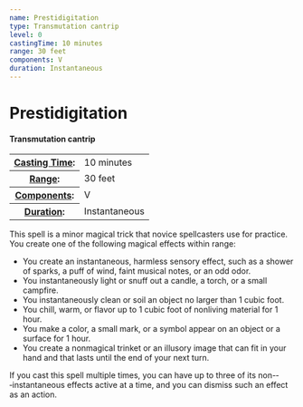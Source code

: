 ```yaml
---
name: Prestidigitation
type: Transmutation cantrip
level: 0
castingTime: 10 minutes
range: 30 feet
components: V
duration: Instantaneous
---
```


Prestidigitation
================

#### Transmutation cantrip

<table cellspacing="0" class="statBlock"><tbody><tr><th><a href="/srd/spellcasting/castingASpell.htm#castingtime">Casting Time</a>:</th><td>10 minutes</td></tr><tr><th><a href="/srd/spellcasting/castingASpell.htm#range">Range</a>:</th><td>30 feet</td></tr><tr><th><a href="/srd/spellcasting/castingASpell.htm#components">Components</a>:</th><td>V</td></tr><tr><th><a href="/srd/spellcasting/castingASpell.htm#duration">Duration</a>:</th><td>Instantaneous</td></tr></tbody></table>

This spell is a minor magical trick that novice spellcasters use for practice. You create one of the following magical effects within range:

*   You create an instantaneous, harmless sensory effect, such as a shower of sparks, a puff of wind, faint musical notes, or an odd odor.
*   You instantaneously light or snuff out a candle, a torch, or a small campfire.
*   You instantaneously clean or soil an object no larger than 1 cubic foot.
*   You chill, warm, or flavor up to 1 cubic foot of nonliving material for 1 hour.
*   You make a color, a small mark, or a symbol appear on an object or a surface for 1 hour.
*   You create a nonmagical trinket or an illusory image that can fit in your hand and that lasts until the end of your next turn.

If you cast this spell multiple times, you can have up to three of its non-­‐‑instantaneous effects active at a time, and you can dismiss such an effect as an action.
